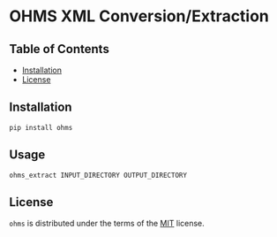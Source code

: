 # OHMS XML Conversion/Extraction

## Table of Contents

- [Installation](#installation)
- [License](#license)

## Installation

```console
pip install ohms
```

## Usage

```console
ohms_extract INPUT_DIRECTORY OUTPUT_DIRECTORY
```

## License

`ohms` is distributed under the terms of the [MIT](https://spdx.org/licenses/MIT.html) license.
